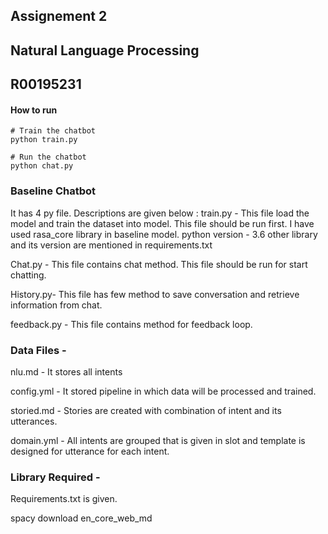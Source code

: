 ## Assignement 2 
## Natural Language Processing 
## R00195231


#### How to run

```
# Train the chatbot
python train.py

# Run the chatbot
python chat.py
```


### Baseline Chatbot 
It has 4 py file. Descriptions are given below :
train.py - This file load the model and train the dataset into model. This file should be run first. I have used rasa_core library in baseline model. 
python version - 3.6
other library and its version are mentioned in requirements.txt

Chat.py - This file contains chat method. This file should be run for start chatting.

History.py- This file has few method to save conversation and retrieve information from chat.

feedback.py - This file contains method for feedback loop. 


### Data Files -
nlu.md - It stores all intents 

config.yml - It stored pipeline in which data will be processed and trained.

storied.md - Stories are created with combination of intent and its utterances.

domain.yml - All intents are grouped that is given in slot and template is designed for utterance for each intent.

### Library Required - 
Requirements.txt is given.

spacy download en_core_web_md




